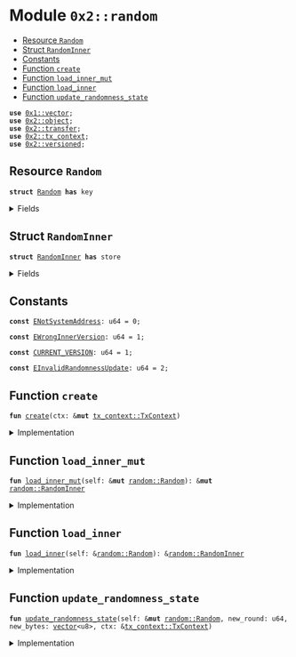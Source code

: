 
<a name="0x2_random"></a>

# Module `0x2::random`



-  [Resource `Random`](#0x2_random_Random)
-  [Struct `RandomInner`](#0x2_random_RandomInner)
-  [Constants](#@Constants_0)
-  [Function `create`](#0x2_random_create)
-  [Function `load_inner_mut`](#0x2_random_load_inner_mut)
-  [Function `load_inner`](#0x2_random_load_inner)
-  [Function `update_randomness_state`](#0x2_random_update_randomness_state)


<pre><code><b>use</b> <a href="../../dependencies/move-stdlib/vector.md#0x1_vector">0x1::vector</a>;
<b>use</b> <a href="../../dependencies/mgo-framework/object.md#0x2_object">0x2::object</a>;
<b>use</b> <a href="../../dependencies/mgo-framework/transfer.md#0x2_transfer">0x2::transfer</a>;
<b>use</b> <a href="../../dependencies/mgo-framework/tx_context.md#0x2_tx_context">0x2::tx_context</a>;
<b>use</b> <a href="../../dependencies/mgo-framework/versioned.md#0x2_versioned">0x2::versioned</a>;
</code></pre>



<a name="0x2_random_Random"></a>

## Resource `Random`



<pre><code><b>struct</b> <a href="../../dependencies/mgo-framework/random.md#0x2_random_Random">Random</a> <b>has</b> key
</code></pre>



<details>
<summary>Fields</summary>


<dl>
<dt>
<code>id: <a href="../../dependencies/mgo-framework/object.md#0x2_object_UID">object::UID</a></code>
</dt>
<dd>

</dd>
<dt>
<code>inner: <a href="../../dependencies/mgo-framework/versioned.md#0x2_versioned_Versioned">versioned::Versioned</a></code>
</dt>
<dd>

</dd>
</dl>


</details>

<a name="0x2_random_RandomInner"></a>

## Struct `RandomInner`



<pre><code><b>struct</b> <a href="../../dependencies/mgo-framework/random.md#0x2_random_RandomInner">RandomInner</a> <b>has</b> store
</code></pre>



<details>
<summary>Fields</summary>


<dl>
<dt>
<code>version: u64</code>
</dt>
<dd>

</dd>
<dt>
<code>epoch: u64</code>
</dt>
<dd>

</dd>
<dt>
<code>randomness_round: u64</code>
</dt>
<dd>

</dd>
<dt>
<code>random_bytes: <a href="../../dependencies/move-stdlib/vector.md#0x1_vector">vector</a>&lt;u8&gt;</code>
</dt>
<dd>

</dd>
</dl>


</details>

<a name="@Constants_0"></a>

## Constants


<a name="0x2_random_ENotSystemAddress"></a>



<pre><code><b>const</b> <a href="../../dependencies/mgo-framework/random.md#0x2_random_ENotSystemAddress">ENotSystemAddress</a>: u64 = 0;
</code></pre>



<a name="0x2_random_EWrongInnerVersion"></a>



<pre><code><b>const</b> <a href="../../dependencies/mgo-framework/random.md#0x2_random_EWrongInnerVersion">EWrongInnerVersion</a>: u64 = 1;
</code></pre>



<a name="0x2_random_CURRENT_VERSION"></a>



<pre><code><b>const</b> <a href="../../dependencies/mgo-framework/random.md#0x2_random_CURRENT_VERSION">CURRENT_VERSION</a>: u64 = 1;
</code></pre>



<a name="0x2_random_EInvalidRandomnessUpdate"></a>



<pre><code><b>const</b> <a href="../../dependencies/mgo-framework/random.md#0x2_random_EInvalidRandomnessUpdate">EInvalidRandomnessUpdate</a>: u64 = 2;
</code></pre>



<a name="0x2_random_create"></a>

## Function `create`



<pre><code><b>fun</b> <a href="../../dependencies/mgo-framework/random.md#0x2_random_create">create</a>(ctx: &<b>mut</b> <a href="../../dependencies/mgo-framework/tx_context.md#0x2_tx_context_TxContext">tx_context::TxContext</a>)
</code></pre>



<details>
<summary>Implementation</summary>


<pre><code><b>fun</b> <a href="../../dependencies/mgo-framework/random.md#0x2_random_create">create</a>(ctx: &<b>mut</b> TxContext) {
    <b>assert</b>!(<a href="../../dependencies/mgo-framework/tx_context.md#0x2_tx_context_sender">tx_context::sender</a>(ctx) == @0x0, <a href="../../dependencies/mgo-framework/random.md#0x2_random_ENotSystemAddress">ENotSystemAddress</a>);

    <b>let</b> version = <a href="../../dependencies/mgo-framework/random.md#0x2_random_CURRENT_VERSION">CURRENT_VERSION</a>;

    <b>let</b> inner = <a href="../../dependencies/mgo-framework/random.md#0x2_random_RandomInner">RandomInner</a> {
        version,
        epoch: <a href="../../dependencies/mgo-framework/tx_context.md#0x2_tx_context_epoch">tx_context::epoch</a>(ctx),
        randomness_round: 0,
        random_bytes: <a href="../../dependencies/move-stdlib/vector.md#0x1_vector">vector</a>[],
    };

    <b>let</b> self = <a href="../../dependencies/mgo-framework/random.md#0x2_random_Random">Random</a> {
        id: <a href="../../dependencies/mgo-framework/object.md#0x2_object_randomness_state">object::randomness_state</a>(),
        inner: <a href="../../dependencies/mgo-framework/versioned.md#0x2_versioned_create">versioned::create</a>(version, inner, ctx),
    };
    <a href="../../dependencies/mgo-framework/transfer.md#0x2_transfer_share_object">transfer::share_object</a>(self);
}
</code></pre>



</details>

<a name="0x2_random_load_inner_mut"></a>

## Function `load_inner_mut`



<pre><code><b>fun</b> <a href="../../dependencies/mgo-framework/random.md#0x2_random_load_inner_mut">load_inner_mut</a>(self: &<b>mut</b> <a href="../../dependencies/mgo-framework/random.md#0x2_random_Random">random::Random</a>): &<b>mut</b> <a href="../../dependencies/mgo-framework/random.md#0x2_random_RandomInner">random::RandomInner</a>
</code></pre>



<details>
<summary>Implementation</summary>


<pre><code><b>fun</b> <a href="../../dependencies/mgo-framework/random.md#0x2_random_load_inner_mut">load_inner_mut</a>(
    self: &<b>mut</b> <a href="../../dependencies/mgo-framework/random.md#0x2_random_Random">Random</a>,
): &<b>mut</b> <a href="../../dependencies/mgo-framework/random.md#0x2_random_RandomInner">RandomInner</a> {
    <b>let</b> version = <a href="../../dependencies/mgo-framework/versioned.md#0x2_versioned_version">versioned::version</a>(&self.inner);

    // Replace this <b>with</b> a lazy <b>update</b> function when we add a new version of the inner <a href="../../dependencies/mgo-framework/object.md#0x2_object">object</a>.
    <b>assert</b>!(version == <a href="../../dependencies/mgo-framework/random.md#0x2_random_CURRENT_VERSION">CURRENT_VERSION</a>, <a href="../../dependencies/mgo-framework/random.md#0x2_random_EWrongInnerVersion">EWrongInnerVersion</a>);
    <b>let</b> inner: &<b>mut</b> <a href="../../dependencies/mgo-framework/random.md#0x2_random_RandomInner">RandomInner</a> = <a href="../../dependencies/mgo-framework/versioned.md#0x2_versioned_load_value_mut">versioned::load_value_mut</a>(&<b>mut</b> self.inner);
    <b>assert</b>!(inner.version == version, <a href="../../dependencies/mgo-framework/random.md#0x2_random_EWrongInnerVersion">EWrongInnerVersion</a>);
    inner
}
</code></pre>



</details>

<a name="0x2_random_load_inner"></a>

## Function `load_inner`



<pre><code><b>fun</b> <a href="../../dependencies/mgo-framework/random.md#0x2_random_load_inner">load_inner</a>(self: &<a href="../../dependencies/mgo-framework/random.md#0x2_random_Random">random::Random</a>): &<a href="../../dependencies/mgo-framework/random.md#0x2_random_RandomInner">random::RandomInner</a>
</code></pre>



<details>
<summary>Implementation</summary>


<pre><code><b>fun</b> <a href="../../dependencies/mgo-framework/random.md#0x2_random_load_inner">load_inner</a>(
    self: &<a href="../../dependencies/mgo-framework/random.md#0x2_random_Random">Random</a>,
): &<a href="../../dependencies/mgo-framework/random.md#0x2_random_RandomInner">RandomInner</a> {
    <b>let</b> version = <a href="../../dependencies/mgo-framework/versioned.md#0x2_versioned_version">versioned::version</a>(&self.inner);

    // Replace this <b>with</b> a lazy <b>update</b> function when we add a new version of the inner <a href="../../dependencies/mgo-framework/object.md#0x2_object">object</a>.
    <b>assert</b>!(version == <a href="../../dependencies/mgo-framework/random.md#0x2_random_CURRENT_VERSION">CURRENT_VERSION</a>, <a href="../../dependencies/mgo-framework/random.md#0x2_random_EWrongInnerVersion">EWrongInnerVersion</a>);
    <b>let</b> inner: &<a href="../../dependencies/mgo-framework/random.md#0x2_random_RandomInner">RandomInner</a> = <a href="../../dependencies/mgo-framework/versioned.md#0x2_versioned_load_value">versioned::load_value</a>(&self.inner);
    <b>assert</b>!(inner.version == version, <a href="../../dependencies/mgo-framework/random.md#0x2_random_EWrongInnerVersion">EWrongInnerVersion</a>);
    inner
}
</code></pre>



</details>

<a name="0x2_random_update_randomness_state"></a>

## Function `update_randomness_state`



<pre><code><b>fun</b> <a href="../../dependencies/mgo-framework/random.md#0x2_random_update_randomness_state">update_randomness_state</a>(self: &<b>mut</b> <a href="../../dependencies/mgo-framework/random.md#0x2_random_Random">random::Random</a>, new_round: u64, new_bytes: <a href="../../dependencies/move-stdlib/vector.md#0x1_vector">vector</a>&lt;u8&gt;, ctx: &<a href="../../dependencies/mgo-framework/tx_context.md#0x2_tx_context_TxContext">tx_context::TxContext</a>)
</code></pre>



<details>
<summary>Implementation</summary>


<pre><code><b>fun</b> <a href="../../dependencies/mgo-framework/random.md#0x2_random_update_randomness_state">update_randomness_state</a>(
    self: &<b>mut</b> <a href="../../dependencies/mgo-framework/random.md#0x2_random_Random">Random</a>,
    new_round: u64,
    new_bytes: <a href="../../dependencies/move-stdlib/vector.md#0x1_vector">vector</a>&lt;u8&gt;,
    ctx: &TxContext,
) {
    // Validator will make a special system call <b>with</b> sender set <b>as</b> 0x0.
    <b>assert</b>!(<a href="../../dependencies/mgo-framework/tx_context.md#0x2_tx_context_sender">tx_context::sender</a>(ctx) == @0x0, <a href="../../dependencies/mgo-framework/random.md#0x2_random_ENotSystemAddress">ENotSystemAddress</a>);

    // Randomness should only be incremented.
    <b>let</b> epoch = <a href="../../dependencies/mgo-framework/tx_context.md#0x2_tx_context_epoch">tx_context::epoch</a>(ctx);
    <b>let</b> inner = <a href="../../dependencies/mgo-framework/random.md#0x2_random_load_inner_mut">load_inner_mut</a>(self);
    <b>if</b> (inner.randomness_round == 0 && inner.epoch == 0 &&
            <a href="../../dependencies/move-stdlib/vector.md#0x1_vector_is_empty">vector::is_empty</a>(&inner.random_bytes)) {
        // First <b>update</b> should be for round zero.
        <b>assert</b>!(new_round == 0, <a href="../../dependencies/mgo-framework/random.md#0x2_random_EInvalidRandomnessUpdate">EInvalidRandomnessUpdate</a>);
    } <b>else</b> {
        // Subsequent updates should increment either epoch or randomness_round.
        <b>assert</b>!(
            (epoch == inner.epoch + 1 && new_round == 0) ||
                (new_round == inner.randomness_round + 1),
            <a href="../../dependencies/mgo-framework/random.md#0x2_random_EInvalidRandomnessUpdate">EInvalidRandomnessUpdate</a>
        );
    };

    inner.epoch = <a href="../../dependencies/mgo-framework/tx_context.md#0x2_tx_context_epoch">tx_context::epoch</a>(ctx);
    inner.randomness_round = new_round;
    inner.random_bytes = new_bytes;
}
</code></pre>



</details>
